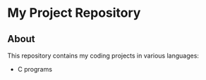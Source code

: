 # My Project Repository

## About
This repository contains my coding projects in various languages:
- C programs
